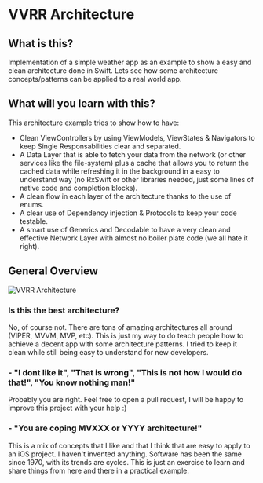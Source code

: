 # VVRR Architecture
## What is this?
Implementation of a simple weather app as an example to show a easy and clean architecture done in Swift.
Lets see how some architecture concepts/patterns can be applied to a real world app.

## What will you learn with this?
This architecture example tries to show how to have:
* Clean ViewControllers by using ViewModels, ViewStates & Navigators to keep Single Responsabilities clear and separated.
* A Data Layer that is able to fetch your data from the network (or other services like the file-system) plus a cache that allows you to return the cached data while refreshing it in the background in a easy to understand way (no RxSwift or other libraries needed, just some lines of native code and completion blocks).
* A clean flow in each layer of the architecture thanks to the use of enums.
* A clear use of Dependency injection & Protocols to keep your code testable.
* A smart use of Generics and Decodable to have a very clean and effective Network Layer with almost no boiler plate code (we all hate it right).

## General Overview
![VVRR Architecture](http://www.marioeguiluz.com/img/portfolio/VVRR%20Architecture.png)

### Is this the best architecture?
No, of course not. There are tons of amazing architectures all around (VIPER, MVVM, MVP, etc). This is just my way to do teach people how to achieve a decent app with some architecture patterns. I tried to keep it clean while still being easy to understand for new developers.

### - "I dont like it", "That is wrong", "This is not how I would do that!", "You know nothing man!"
Probably you are right. Feel free to open a pull request, I will be happy to improve this project with your help :)

### - "You are coping MVXXX or YYYY architecture!"
This is a mix of concepts that I like and that I think that are easy to apply to an iOS project. I haven't invented anything. Software has been the same since 1970, with its trends are cycles. This is just an exercise to learn and share things from here and there in a practical example. 
